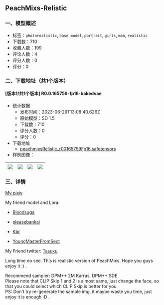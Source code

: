 ## PeachMixs-Relistic
### 一、模型概述

- 标签：`photorealistic`, `base model`, `portrait`, `girls`, `man`, `realistic`
- 下载数：710
- 收藏人数：199
- 评论人数：4
- 评分人数：0
- 评分：0

### 二、下载地址（共1个版本）

#### [版本1/共1个版本] R0.0.165759-fp16-bakedvae

- 统计数据
  - 发布时间：2023-06-29T13:08:40.626Z
  - 原始模型：SD 1.5
  - 下载数：710
  - 评分人数：0
  - 评分：0
- 下载地址
  - [peachmixsRelistic_r00165759Fp16.safetensors](https://civitai.com/api/download/models/106586)
- 样例图像：

| <img src="https://image.civitai.com/xG1nkqKTMzGDvpLrqFT7WA/1051ee05-a1c9-4131-b3c1-665aa3d33cf2/width=450/1334170.jpeg" /> | <img src="https://image.civitai.com/xG1nkqKTMzGDvpLrqFT7WA/c824bbba-a0e6-4c2c-b33a-c4b9af63677f/width=450/1334176.jpeg" /> | <img src="https://image.civitai.com/xG1nkqKTMzGDvpLrqFT7WA/8cf38dfc-230b-4956-adfc-f5aa428f6573/width=450/1334172.jpeg" /> | <img src="https://image.civitai.com/xG1nkqKTMzGDvpLrqFT7WA/3a0cd075-4782-4208-8ded-2c35f7a41e54/width=450/1334174.jpeg" /> |
| ---- | ---- | ---- | ---- |


### 三、详情
<p><a target="_blank" rel="ugc" href="https://www.pixiv.net/en/users/75679841">My pixiv</a></p><p>My friend model and Lora:</p><ul><li><p><a target="_blank" rel="ugc" href="https://civitai.com/models/8281/perfect-world">Bloodsuga</a></p></li><li><p><a target="_blank" rel="ugc" href="https://civitai.com/models/25494?modelVersionId=63786">pleasebankai</a></p></li><li><p><a target="_blank" rel="ugc" href="https://civitai.com/user/Kbrloras/models">Kbr</a></p></li><li><p><a target="_blank" rel="ugc" href="https://huggingface.co/YoungMasterFromSect/Trauter_LoRAs">YoungMasterFromSect</a></p></li></ul><p>My Friend twitter: <a target="_blank" rel="ugc" href="https://twitter.com/TASUKU2023">Tasuku </a><br /></p><p>Long time no see. This is realistic version of PeachMixs. Hope you guys enjoy it :) .<br /></p><p>Recommend sampler: DPM++ 2M Karras, DPM++ SDE <br />Please note that CLIP Skip 1 and 2 is almost same, just change the face, so that you could select which CLIP Skip is better for you.<br />PS: Don't try re-generate the sample img, it maybe waste you time, just enjoy it is enough :D .</p>